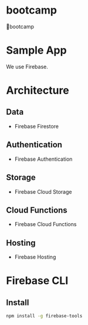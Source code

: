 # bootcamp
🦾bootcamp

# Sample App
We use Firebase.

# Architecture

## Data
- Firebase Firestore

## Authentication
- Firebase Authentication

## Storage
- Firebase Cloud Storage

## Cloud Functions
- Firebase Cloud Functions

## Hosting
- Firebase Hosting

# Firebase CLI

## Install
```bash
npm install -g firebase-tools
```
